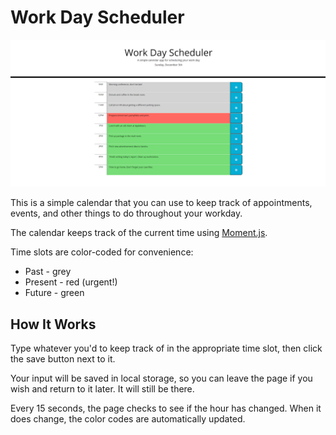 # Work Day Scheduler

![workday scheduler](./work-day-scheduler-image.png)

This is a simple calendar that you can use to keep track of appointments, events, and other things to do throughout your workday.

The calendar keeps track of the current time using [Moment.js](https://momentjs.com/).

Time slots are color-coded for convenience:
- Past - grey
- Present - red (urgent!)
- Future - green

## How It Works

Type whatever you'd to keep track of in the appropriate time slot, then click the save button next to it.

Your input will be saved in local storage, so you can leave the page if you wish and return to it later. It will still be there.

Every 15 seconds, the page checks to see if the hour has changed. When it does change, the color codes are automatically updated.



